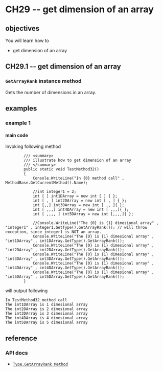 # CH29 -- get dimension of an array
## objectives
You will learn how to

+ get dimension of an array

## CH29.1 -- get dimension of an array
### `GetArrayRank` instance method
Gets the number of dimensions in an array.

## examples
### example 1
#### main code
Invoking following method

```
        /// <summary>
        /// illustrate how to get dimension of an array
        /// </summary>
        public static void TestMethod32()
        {
            Console.WriteLine("In {0} method call" , MethodBase.GetCurrentMethod().Name);

            //int integer1 = 2;
            int [ ] int1DArray = new int [ ] { };
            int [ , ] int2DArray = new int [ , ] { };
            int [,,] int3DArray = new int [ ,, ]{ };
            int [ ,,,] int4DArray = new int [ ,,,]{ };
            int [ ,,,, ] int5DArray = new int [,,,,]{ };

            //Console.WriteLine("The {0} is {1} dimesional array" , "integer1" , integer1.GetType().GetArrayRank()); // will throw exception, since integer1 is NOT an array.
            Console.WriteLine("The {0} is {1} dimesional array" , "int1DArray" , int1DArray.GetType().GetArrayRank());
            Console.WriteLine("The {0} is {1} dimesional array" , "int2DArray" , int2DArray.GetType().GetArrayRank());
            Console.WriteLine("The {0} is {1} dimesional array" , "int3DArray" , int3DArray.GetType().GetArrayRank());
            Console.WriteLine("The {0} is {1} dimesional array" , "int4DArray" , int4DArray.GetType().GetArrayRank());
            Console.WriteLine("The {0} is {1} dimesional array" , "int5DArray" , int5DArray.GetType().GetArrayRank());
        }
```

will output following

```
In TestMethod32 method call
The int1DArray is 1 dimesional array
The int2DArray is 2 dimesional array
The int3DArray is 3 dimesional array
The int4DArray is 4 dimesional array
The int5DArray is 5 dimesional array
```

## reference
### API docs
+ [`Type.GetArrayRank Method`](https://learn.microsoft.com/en-us/dotnet/api/system.type.getarrayrank?view=net-8.0)
